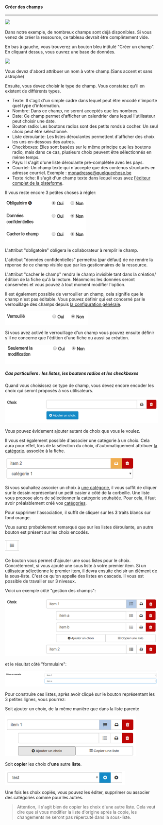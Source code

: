 #### Créer des champs

---

![](images/clacoform-fig17.png)

Dans notre exemple, de nombreux champs sont déjà disponibles. Si vous venez de créer la ressource, ce tableau devrait être complètement vide.

En bas à gauche, vous trouverez un bouton bleu intitulé "Créer un champ". En cliquant dessus, vous ouvrez une base de données.

![](images/clacoform-fig4.png)

Vous devez d'abord attribuer un nom à votre champ.\(Sans accent et sans astrophe\)

Ensuite, vous devez choisir le type de champ. Vous constatez qu'il en existent de différents types.

* Texte: Il s'agit d'un simple cadre dans lequel peut être encodé n'importe quel type d'information.
* Nombre: Dans ce champ, ne seront acceptés que les nombres.
* Date: Ce champ permet d'afficher un calendrier dans lequel l'utilisateur peut choisir une date.
* Bouton radio: Les boutons radios sont des petits ronds à cocher. Un seul choix peut être sélectionné.
* Liste déroulante: Les listes déroulantes permettent d'afficher des choix les uns en-dessous des autres.
* Checkboxes: Elles sont basées sur le même principe que les boutons radio, mais dans ce cas, plusieurs choix peuvent être sélectionnés en même temps.
* Pays: Il s'agit d'une liste déroulante pré-complétée avec les pays.
* Courriel: Un champ texte qui n'accepte que des contenus structurés en adresse courriel. Exemple : monadresse@quelquechose.be
* Texte riche: Il s'agit d'un champ texte dans lequel vous avez [l'éditeur complet de la plateforme](/fr/resources/clacoForm/text-editor.md).

Il vous reste encore 3 petites choses à régler:

![](images/clacoform-fig56.png)

L'attribut "obligatoire" obligera le collaborateur à remplir le champ.

L'attribut "données confidentielles" permettra \(par défaut\) de ne rendre la réponse de ce champ visible que par les gestionnaires de la ressource.

L'attribut "cacher le champ" rendra le champ invisible tant dans la création/édition de la fiche qu'à la lecture. Néanmoins les données seront conservées et vous pouvez à tout moment modifier l'option.

Il est également possible de verrouiller un champ, cela signifie que le champ n'est pas éditable. Vous pouvez définir qui est concerné par le verrouillage des champs depuis [la configuration générale](/fr/resources/clacoForm/form-general.md). 

![](images/clacoform-fig57.png)

Si vous avez activé le verrouillage d'un champ vous pouvez ensuite définir s'il ne concerne que l'édition d'une fiche ou aussi sa création.

![](images/clacoform-fig58.png)


##### Cas particuliers : les listes, les boutons radios et les checkboxes

Quand vous choisissez ce type de champ, vous devez encore encoder les choix qui seront proposés à vos utilisateurs.

![](images/clacoform-fig48.png)

Vous pouvez évidement ajouter autant de choix que vous le voulez.

Il vous est également possible d'associer une catégorie à un choix. Cela aura pour effet, lors de la sélection du choix, d'automatiquement attribuer [la catégorie](/fr/resources/clacoForm/form-category.md). associée à la fiche.

![](images/clacoform-fig49.png)

Si vous souhaitez associer un choix à [une catégorie](/fr/resources/clacoForm/form-category.md), il vous suffit de cliquer sur le dessin représentant un petit casier à côté de la corbeille. Une liste vous propose alors de sélectionner [la catégorie](/fr/resources/clacoForm/form-category.md) souhaitée. Pour cela, il faut avoir préalablement créé vos [catégories](/fr/resources/clacoForm/form-category.md).

Pour supprimer l'association, il suffit de cliquer sur les 3 traits blancs sur fond orange.

Vous aurez probablement remarqué que sur les listes déroulante, un autre bouton est présent sur les choix encodés.

![](images/clacoform-fig50.png)

Ce bouton vous permet d'ajouter une sous listes pour le choix. Concrètement, si vous ajouté une sous liste à votre premier item. Si un utilisateur sélectionne le premier item, il devra ensuite choisir un élément de la sous-liste. C'est ce qu'on appelle des listes en cascade. Il vous est possible de travailler sur 3 niveaux.

Voici un exemple côté "gestion des champs":

![](images/clacoform-fig55.png)


et le résultat côté "formulaire":

![](images/clacoform-fig54.png)

Pour construire ces listes, après avoir cliqué sur le bouton représentant les 3 petites lignes, vous pourrez:

Soit ajouter un choix, de la même manière que dans la liste parente

![](images/clacoform-fig52.png)


Soit **copier** les choix d'**une** autre **liste**.

![](images/clacoform-fig53.png)

Une fois les choix copiés, vous pouvez les éditer, supprimer ou associer des catégories comme pour les autres. 

> Attention, il s'agit bien de copier les choix d'une autre liste. Cela veut dire que si vous modifier la liste d'origine après la copie, les changements ne seront pas répercuté dans la sous-liste.





